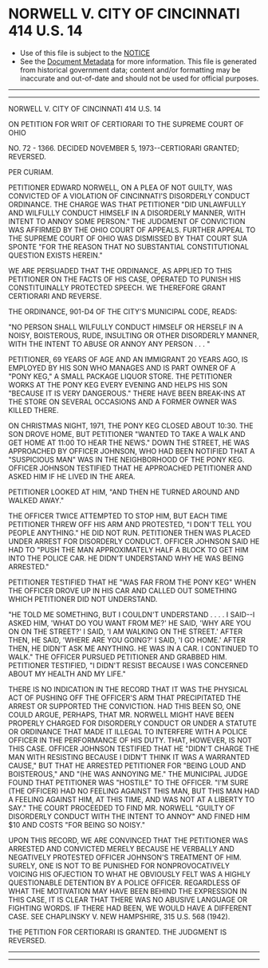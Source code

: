 ---
---

# NORWELL V. CITY OF CINCINNATI 414 U.S. 14

* Use of this file is subject to the [NOTICE](https://github.com/publicdocs/notice/blob/master/NOTICE)
* See the [Document Metadata](../../../) for more information.
  This file is generated from historical government data; content and/or formatting may be inaccurate and out-of-date and should not be used for official purposes.

----------
----------

NORWELL V. CITY OF CINCINNATI 414 U.S. 14

ON PETITION FOR WRIT OF CERTIORARI TO THE SUPREME COURT OF OHIO

NO. 72 - 1366.  DECIDED NOVEMBER 5, 1973--CERTIORARI GRANTED; REVERSED.

PER CURIAM.

PETITIONER EDWARD NORWELL, ON A PLEA OF NOT GUILTY, WAS CONVICTED OF A VIOLATION OF CINCINNATI'S DISORDERLY CONDUCT ORDINANCE.  THE CHARGE WAS THAT PETITIONER "DID UNLAWFULLY AND WILFULLY CONDUCT HIMSELF IN A DISORDERLY MANNER, WITH INTENT TO ANNOY SOME PERSON."  THE JUDGMENT OF CONVICTION WAS AFFIRMED BY THE OHIO COURT OF APPEALS.  FURTHER APPEAL TO THE SUPREME COURT OF OHIO WAS DISMISSED BY THAT COURT SUA SPONTE "FOR THE REASON THAT NO SUBSTANTIAL CONSTITUTIONAL QUESTION EXISTS HEREIN."

WE ARE PERSUADED THAT THE ORDINANCE, AS APPLIED TO THIS PETITIONER ON THE FACTS OF HIS CASE, OPERATED TO PUNISH HIS CONSTITUINALLY PROTECTED SPEECH.  WE THEREFORE GRANT CERTIORARI AND REVERSE.

THE ORDINANCE, 901-D4 OF THE CITY'S MUNICIPAL CODE, READS:

"NO PERSON SHALL WILFULLY CONDUCT HIMSELF OR HERSELF IN A NOISY, BOISTEROUS, RUDE, INSULTING OR OTHER DISORDERLY MANNER, WITH THE INTENT TO ABUSE OR ANNOY ANY PERSON . . . "

PETITIONER, 69 YEARS OF AGE AND AN IMMIGRANT 20 YEARS AGO, IS EMPLOYED BY HIS SON WHO MANAGES AND IS PART OWNER OF A "PONY KEG,"  A SMALL PACKAGE LIQUOR STORE.  THE PETITIONER WORKS AT THE PONY KEG EVERY EVENING AND HELPS HIS SON "BECAUSE IT IS VERY DANGEROUS."  THERE HAVE BEEN BREAK-INS AT THE STORE ON SEVERAL OCCASIONS AND A FORMER OWNER WAS KILLED THERE.

ON CHRISTMAS NIGHT, 1971, THE PONY KEG CLOSED ABOUT 10:30.  THE SON DROVE HOME, BUT PETITIONER "WANTED TO TAKE A WALK AND GET HOME AT 11:00 TO HEAR THE NEWS."  DOWN THE STREET, HE WAS APPROACHED BY OFFICER JOHNSON, WHO HAD BEEN NOTIFIED THAT A "SUSPICIOUS MAN" WAS IN THE NEIGHBORHOOD OF THE PONY KEG.  OFFICER JOHNSON TESTIFIED THAT HE APPROACHED PETITIONER AND ASKED HIM IF HE LIVED IN THE AREA.

PETITIONER LOOKED AT HIM, "AND THEN HE TURNED AROUND AND WALKED AWAY."

THE OFFICER TWICE ATTEMPTED TO STOP HIM, BUT EACH TIME PETITIONER THREW OFF HIS ARM AND PROTESTED, "I DON'T TELL YOU PEOPLE ANYTHING."  HE DID NOT RUN.  PETITIONER THEN WAS PLACED UNDER ARREST FOR DISORDERLY CONDUCT.  OFFICER JOHNSON SAID HE HAD TO "PUSH THE MAN APPROXIMATELY HALF A BLOCK TO GET HIM INTO THE POLICE CAR.  HE DIDN'T UNDERSTAND WHY HE WAS BEING ARRESTED."

PETITIONER TESTIFIED THAT HE "WAS FAR FROM THE PONY KEG" WHEN THE OFFICER DROVE UP IN HIS CAR AND CALLED OUT SOMETHING WHICH PETITIONER DID NOT UNDERSTAND.

"HE TOLD ME SOMETHING, BUT I COULDN'T UNDERSTAND . . . . I SAID--I ASKED HIM, 'WHAT DO YOU WANT FROM ME?'  HE SAID, 'WHY ARE YOU ON ON THE STREET?'  I SAID, 'I AM WALKING ON THE STREET.'  AFTER THEN, HE SAID, 'WHERE ARE YOU GOING?'  I SAID, 'I GO HOME.'  AFTER THEN, HE DIDN'T ASK ME ANYTHING.  HE WAS IN A CAR.  I CONTINUED TO WALK."  THE OFFICER PURSUED PETITIONER AND GRABBED HIM.  PETITIONER TESTIFIED, "I DIDN'T RESIST BECAUSE I WAS CONCERNED ABOUT MY HEALTH AND MY LIFE."

THERE IS NO INDICATION IN THE RECORD THAT IT WAS THE PHYSICAL ACT OF PUSHING OFF THE OFFICER'S ARM THAT PRECIPITATED THE ARREST OR SUPPORTED THE CONVICTION.  HAD THIS BEEN SO, ONE COULD ARGUE, PERHAPS, THAT MR. NORWELL MIGHT HAVE BEEN PROPERLY CHARGED FOR DISORDERLY CONDUCT OR UNDER A STATUTE OR ORDINANCE THAT MADE IT ILLEGAL TO INTERFERE WITH A POLICE OFFICER IN THE PERFORMANCE OF HIS DUTY.  THAT, HOWEVER, IS NOT THIS CASE.  OFFICER JOHNSON TESTIFIED THAT HE "DIDN'T CHARGE THE MAN WITH RESISTING BECAUSE I DIDN'T THINK IT WAS A WARRANTED CAUSE,"  BUT THAT HE ARRESTED PETITIONER FOR "BEING LOUD AND BOISTEROUS,"  AND "(HE WAS ANNOYING ME."  THE MUNICIPAL JUDGE FOUND THAT PETITIONER WAS "HOSTILE" TO THE OFFICER.  "I'M SURE (THE OFFICER) HAD NO FEELING AGAINST THIS MAN, BUT THIS MAN HAD A FEELING AGAINST HIM, AT THIS TIME, AND WAS NOT AT A LIBERTY TO SAY."  THE COURT PROCEEDED TO FIND MR. NORWELL "GUILTY OF DISORDERLY CONDUCT WITH THE INTENT TO ANNOY" AND FINED HIM $10 AND COSTS "FOR BEING SO NOISY."

UPON THIS RECORD, WE ARE CONVINCED THAT THE PETITIONER WAS ARRESTED AND CONVICTED MERELY BECAUSE HE VERBALLY AND NEGATIVELY PROTESTED OFFICER JOHNSON'S TREATMENT OF HIM.  SURELY, ONE IS NOT TO BE PUNISHED FOR NONPROVOCATIVELY VOICING HIS OFJECTION TO WHAT HE OBVIOUSLY FELT WAS A HIGHLY QUESTIONABLE DETENTION BY A POLICE OFFICER.  REGARDLESS OF WHAT THE MOTIVATION MAY HAVE BEEN BEHIND THE EXPRESSION IN THIS CASE, IT IS CLEAR THAT THERE WAS NO ABUSIVE LANGUAGE OR FIGHTING WORDS.  IF THERE HAD BEEN, WE WOULD HAVE A DIFFERENT CASE.  SEE CHAPLINSKY V. NEW HAMPSHIRE, 315 U.S. 568 (1942).

THE PETITION FOR CERTIORARI IS GRANTED.  THE JUDGMENT IS REVERSED.


----------
----------

